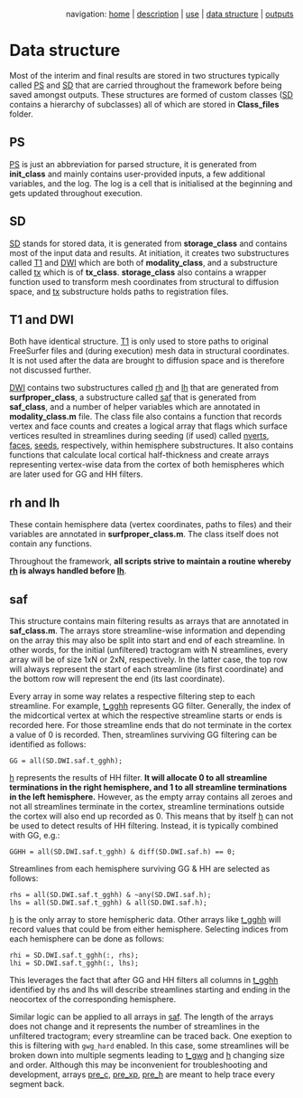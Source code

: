 <p align="right">navigation: <a href="https://github.com/dmitrishastin/SAF">home</a> | <a href="https://github.com/dmitrishastin/SAF/blob/main/doc/README.md">description</a> | <a href="https://github.com/dmitrishastin/SAF/blob/main/doc/use.md">use</a> | <a href="https://github.com/dmitrishastin/SAF/blob/main/doc/dstr.md">data structure</a> | <a href="https://github.com/dmitrishastin/SAF/blob/main/doc/outputs.md">outputs</a></p>

# Data structure

Most of the interim and final results are stored in two structures typically called <ins>PS</ins> and <ins>SD</ins> that are carried throughout the framework before being saved amongst outputs. These structures are formed of custom classes (<ins>SD</ins> contains a hierarchy of subclasses) all of which are stored in **Class_files** folder.

## PS 

<ins>PS</ins> is just an abbreviation for parsed structure, it is generated from **init_class** and mainly contains user-provided inputs, a few additional variables, and the log. The log is a cell that is initialised at the beginning and gets updated throughout execution. 


## SD

<ins>SD</ins> stands for stored data, it is generated from **storage_class** and contains most of the input data and results. At initiation, it creates two substructures called <ins>T1</ins> and <ins>DWI</ins> which are both of **modality_class**, and a substructure called <ins>tx</ins> which is of **tx_class**. **storage_class** also contains a wrapper function used to transform mesh coordinates from structural to diffusion space, and <ins>tx</ins> substructure holds paths to registration files.

## T1 and DWI

Both have identical structure. <ins>T1</ins> is only used to store paths to original FreeSurfer files and (during execution) mesh data in structural coordinates. It is not used after the data are brought to diffusion space and is therefore not discussed further.

<ins>DWI</ins> contains two substructures called <ins>rh</ins> and <ins>lh</ins> that are generated from **surfproper_class**, a substructure called <ins>saf</ins> that is generated from **saf_class**, and a number of helper variables which are annotated in **modality_class.m** file. The class file also contains a function that records vertex and face counts and creates a logical array that flags which surface vertices resulted in streamlines during seeding (if used) called <ins>nverts</ins>, <ins>faces</ins>, <ins>seeds</ins>, respectively, within hemisphere substructures. It also contains functions that calculate local cortical half-thickness and create arrays representing vertex-wise data from the cortex of both hemispheres which are later used for GG and HH filters.
  
## rh and lh

These contain hemisphere data (vertex coordinates, paths to files) and their variables are annotated in **surfproper_class.m**. The class itself does not contain any functions.

Throughout the framework, **all scripts strive to maintain a routine whereby <ins>rh</ins> is always handled before <ins>lh</ins>**.

## saf

This structure contains main filtering results as arrays that are annotated in **saf_class.m**. The arrays store streamline-wise information and depending on the array this may also be split into start and end of each streamline. In other words, for the initial (unfiltered) tractogram with N streamlines, every array will be of size 1xN or 2xN, respectively. In the latter case, the top row will always represent the start of each streamline (its first coordinate) and the bottom row will represent the end (its last coordinate). 

Every array in some way relates a respective filtering step to each streamline. For example, <ins>t_gghh</ins> represents GG filter. Generally, the index of the midcortical vertex at which the respective streamline starts or ends is recorded here. For those streamline ends that do not terminate in the cortex a value of 0 is recorded. Then, streamlines surviving GG filtering can be identified as follows:
```
GG = all(SD.DWI.saf.t_gghh);
```
<ins>h</ins> represents the results of HH filter. **It will allocate 0 to all streamline terminations in the right hemisphere, and 1 to all streamline terminations in the left hemisphere.** However, as the empty array contains all zeroes and not all streamlines terminate in the cortex, streamline terminations outside the cortex will also end up recorded as 0. This means that by itself <ins>h</ins> can not be used to detect results of HH filtering. Instead, it is typically combined with GG, e.g.:
```
GGHH = all(SD.DWI.saf.t_gghh) & diff(SD.DWI.saf.h) == 0;
```
Streamlines from each hemisphere surviving GG & HH are selected as follows:
```
rhs = all(SD.DWI.saf.t_gghh) & ~any(SD.DWI.saf.h);
lhs = all(SD.DWI.saf.t_gghh) & all(SD.DWI.saf.h);
``` 
<ins>h</ins> is the only array to store hemispheric data. Other arrays like <ins>t_gghh</ins> will record values that could be from either hemisphere. Selecting indices from each hemisphere can be done as follows:
```
rhi = SD.DWI.saf.t_gghh(:, rhs);
lhi = SD.DWI.saf.t_gghh(:, lhs);
```
This leverages the fact that after GG and HH filters all columns in <ins>t_gghh</ins> identified by rhs and lhs will describe streamlines starting and ending in the neocortex of the corresponding hemisphere.

Similar logic can be applied to all arrays in <ins>saf</ins>. The length of the arrays does not change and it represents the number of streamlines in the unfiltered tractogram; every streamline can be traced back. One exeption to this is filtering with `gwg_hard` enabled. In this case, some streamlines will be broken down into multiple segments leading to <ins>t_gwg</ins> and <ins>h</ins> changing size and order. Although this may be inconvenient for troubleshooting and development, arrays <ins>pre_c</ins>, <ins>pre_xp</ins>, <ins>pre_h</ins> are meant to help trace every segment back. 
